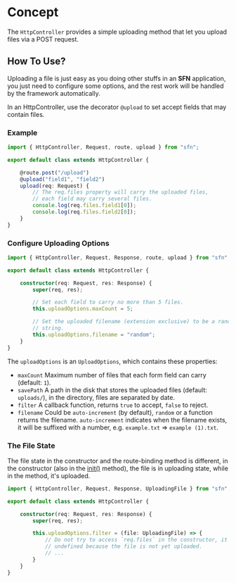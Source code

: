 <!-- title: Uploading; order: 12 -->
# Concept

The `HttpController` provides a simple uploading method that let you upload 
files via a POST request.

## How To Use?

Uploading a file is just easy as you doing other stuffs in an **SFN** 
application, you just need to configure some options, and the rest work will 
be handled by the framework automatically.

In an HttpController, use the decorator `@upload` to set accept fields that may
contain files.

### Example

```typescript
import { HttpController, Request, route, upload } from "sfn";

export default class extends HttpController {

    @route.post("/upload")
    @upload("field1", "field2")
    upload(req: Request) {
        // The req.files property will carry the uploaded files,
        // each field may carry several files.
        console.log(req.files.field1[0]);
        console.log(req.files.field2[0]);
    }
}
```

### Configure Uploading Options

```typescript
import { HttpController, Request, Response, route, upload } from "sfn";

export default class extends HttpController {

    constructor(req: Request, res: Response) {
        super(req, res);

        // Set each field to carry no more than 5 files.
        this.uploadOptions.maxCount = 5;

        // Set the uploaded filename (extension exclusive) to be a random 
        // string.
        this.uploadOptions.filename = "random";
    }
}
```

The `uploadOptions` is an `UploadOptions`, which contains these properties:

- `maxCount` Maximum number of files that each form field can carry (default:
     `1`).
- `savePath` A path in the disk that stores the uploaded files (default: 
    `uploads/`), in the directory, files are separated by date.
- `filter` A callback function, returns `true` to accept, `false` to reject.
- `filename` Could be `auto-increment` (by default), `random` or a function 
    returns the filename. `auto-increment` indicates when the filename exists,
    it will be suffixed with a number, e.g. `example.txt` => `example (1).txt`.

### The File State

The file state in the constructor and the route-binding method is different, in 
the constructor (also in the 
[init()](./http-controller#Before-And-After-Operations) method), the file is in
uploading state, while in the method, it's uploaded.

```typescript
import { HttpController, Request, Response, UploadingFile } from "sfn";

export default class extends HttpController {

    constructor(req: Request, res: Response) {
        super(req, res);

        this.uploadOptions.filter = (file: UploadingFile) => {
            // Do not try to access `req.files` in the constructor, it's 
            // undefined because the file is not yet uploaded.
            // ...
        }
    }
}
```

